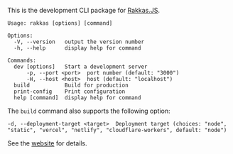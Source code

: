 This is the development CLI package for [Rakkas.JS](https://rakkasjs.org).

```
Usage: rakkas [options] [command]

Options:
  -V, --version   output the version number
  -h, --help      display help for command

Commands:
  dev [options]   Start a development server
      -p, --port <port>  port number (default: "3000")
      -H, --host <host>  host (default: "localhost")
  build           Build for production
  print-config    Print configuration
  help [command]  display help for command
```

The `build` command also supports the following option:

```
-d, --deployment-target <target>  Deployment target (choices: "node", "static", "vercel", "netlify", "cloudflare-workers", default: "node")
```

See the [website](https://rakkasjs.org) for details.
